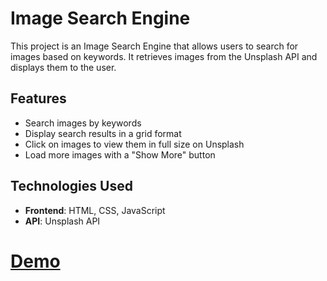 # Image Search Engine

This project is an Image Search Engine that allows users to search for images based on keywords. It retrieves images from the Unsplash API and displays them to the user.

## Features

- Search images by keywords
- Display search results in a grid format
- Click on images to view them in full size on Unsplash
- Load more images with a "Show More" button

## Technologies Used

- **Frontend**: HTML, CSS, JavaScript
- **API**: Unsplash API

# [Demo](https://grand-alpaca-4230e9.netlify.app)
